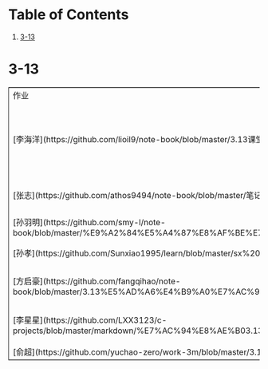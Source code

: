 
# Table of Contents

1.  [3-13](#orgc2ca274)


<a id="orgc2ca274"></a>

# 3-13

<table border="2" cellspacing="0" cellpadding="6" rules="groups" frame="hsides">


<colgroup>
<col  class="org-left" />

<col  class="org-left" />
</colgroup>
<tbody>
<tr>
<td class="org-left">作业</td>
<td class="org-left">点评</td>
</tr>


<tr>
<td class="org-left">[李海洋](https://github.com/lioil9/note-book/blob/master/3.13课堂笔记(半圆).md)</td>
<td class="org-left">使用了表格样式，很不错。2.1中brew的安装方法更新了，参考[链接](https://gitlab.com/linc5403/preparatory-course/-/blob/master/outline.md) 。另外文件名尽量不要包含特殊字符，比如括号什么的</td>
</tr>


<tr>
<td class="org-left">[张志](https://github.com/athos9494/note-book/blob/master/笔记1.md)</td>
<td class="org-left">会思考会总结。git提交记录的用户名还是系统自带的哈，请使用 `git config user.name` 进行修改</td>
</tr>


<tr>
<td class="org-left">[孙羽明](https://github.com/smy-l/note-book/blob/master/%E9%A2%84%E5%A4%87%E8%AF%BE%E7%A8%8B.md)</td>
<td class="org-left">基本没问题，除了 `termnal` 写错了，应该是 `terminal`</td>
</tr>


<tr>
<td class="org-left">[孙孝](https://github.com/Sunxiao1995/learn/blob/master/sx%202020.03.13.md)</td>
<td class="org-left">使用了有序无序表，做的不错，可以再花哨些哈</td>
</tr>


<tr>
<td class="org-left">[方启豪](https://github.com/fangqihao/note-book/blob/master/3.13%E5%AD%A6%E4%B9%A0%E7%AC%94%E8%AE%B0.md)</td>
<td class="org-left">文档格式很清晰，小问题需要注意下哈 `touch .abc (当前目录创建一个空文件夹)` 这个不对</td>
</tr>


<tr>
<td class="org-left">[李星星](https://github.com/LXX3123/c-projects/blob/master/markdown/%E7%AC%94%E8%AE%B03.13.md)</td>
<td class="org-left">没什么问题 `==git commit -m "description"==` 除了这个样式没有搞得太好</td>
</tr>


<tr>
<td class="org-left">[俞超](https://github.com/yuchao-zero/work-3m/blob/master/3.13.md)</td>
<td class="org-left">做的不错哈，格式可以再丰富些</td>
</tr>
</tbody>
</table>

